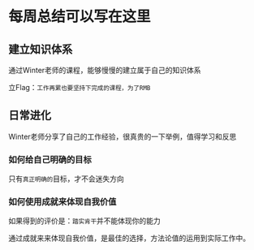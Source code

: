 # 每周总结可以写在这里

## 建立知识体系
通过Winter老师的课程，能够慢慢的建立属于自己的知识体系

立Flag：`工作再累也要坚持下完成的课程，为了RMB`

## 日常进化
Winter老师分享了自己的工作经验，很真贵的一下举例，值得学习和反思

### 如何给自己明确的目标
只有`真正明确的`目标，才不会迷失方向

### 如何使用成就来体现自我价值
如果得到的评价是：`踏实肯干`并不能体现你的能力

通过成就来来体现自我价值，是最佳的选择，方法论值的运用到实际工作中。